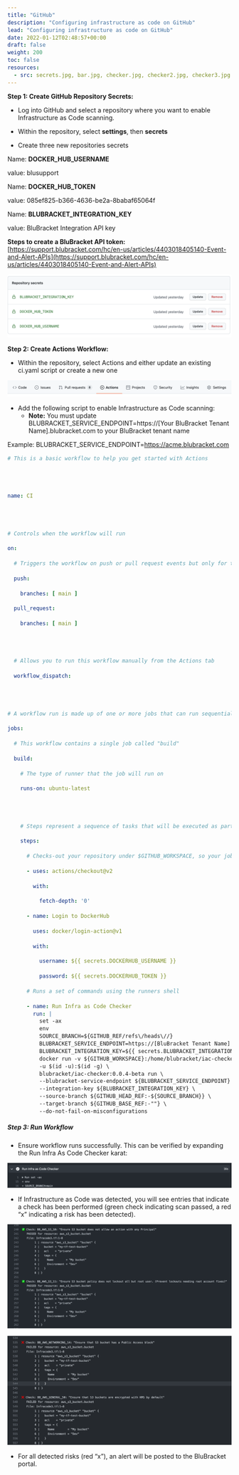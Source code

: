 ```yaml
---
title: "GitHub"
description: "Configuring infrastructure as code on GitHub"
lead: "Configuring infrastructure as code on GitHub"
date: 2022-01-12T02:48:57+00:00
draft: false
weight: 200
toc: false
resources:
  - src: secrets.jpg, bar.jpg, checker.jpg, checker2.jpg, checker3.jpg
---
```


**Step 1: Create GitHub Repository Secrets:**

* Log into GitHub and select a repository where you want to enable Infrastructure as Code scanning.

* Within the repository, select **settings**, then **secrets**

* Create three new repositories secrets

Name: **DOCKER_HUB_USERNAME**

value: blusupport

Name: **DOCKER_HUB_TOKEN**

value: 085ef825-b366-4636-be2a-8babaf65064f

Name: **BLUBRACKET_INTEGRATION_KEY**

value: BluBracket Integration API key

**Steps to create a BluBracket API token:**
[https://support.blubracket.com/hc/en-us/articles/4403018405140-Event-and-Alert-APIs](https://support.blubracket.com/hc/en-us/articles/4403018405140-Event-and-Alert-APIs)

![secrets screenshot](secrets.jpg)

**Step 2: Create Actions Workflow:**

* Within the repository, select Actions and either update an existing ci.yaml script or create a new one

![bar screenshot](bar.jpg)

* Add the following script to enable Infrastructure as Code scanning:
  * **Note:** You must update BLUBRACKET_SERVICE_ENDPOINT=https://[Your BluBracket Tenant Name].blubracket.com to your BluBracket tenant name

Example: BLUBRACKET_SERVICE_ENDPOINT=https://acme.blubracket.com

```yaml
# This is a basic workflow to help you get started with Actions




name: CI




# Controls when the workflow will run

on:

  # Triggers the workflow on push or pull request events but only for the main branch

  push:

    branches: [ main ]

  pull_request:

    branches: [ main ]




  # Allows you to run this workflow manually from the Actions tab

  workflow_dispatch:




# A workflow run is made up of one or more jobs that can run sequentially or in parallel

jobs:

  # This workflow contains a single job called "build"

  build:

    # The type of runner that the job will run on

    runs-on: ubuntu-latest




    # Steps represent a sequence of tasks that will be executed as part of the job

    steps:

      # Checks-out your repository under $GITHUB_WORKSPACE, so your job can access it

      - uses: actions/checkout@v2

        with:

          fetch-depth: '0'

      - name: Login to DockerHub

        uses: docker/login-action@v1 

        with:

          username: ${{ secrets.DOCKERHUB_USERNAME }}

          password: ${{ secrets.DOCKERHUB_TOKEN }}

      # Runs a set of commands using the runners shell

      - name: Run Infra as Code Checker
        run: |
          set -ax
          env
          SOURCE_BRANCH=${GITHUB_REF/refs\/heads\//}
          BLUBRACKET_SERVICE_ENDPOINT=https://[BluBracket Tenant Name]
          BLUBRACKET_INTEGRATION_KEY=${{ secrets.BLUBRACKET_INTEGRATION_KEY }}
          docker run -v ${GITHUB_WORKSPACE}:/home/blubracket/iac-checker/repo \
          -u $(id -u):$(id -g) \
          blubracket/iac-checker:0.0.4-beta run \
          --blubracket-service-endpoint ${BLUBRACKET_SERVICE_ENDPOINT} \
          --integration-key ${BLUBRACKET_INTEGRATION_KEY} \
          --source-branch ${GITHUB_HEAD_REF:-${SOURCE_BRANCH}} \
          --target-branch ${GITHUB_BASE_REF:-""} \
          --do-not-fail-on-misconfigurations
```

##### Step 3: Run Workflow

* Ensure workflow runs successfully.   This can be verified by expanding the Run Infra As Code Checker karat:

![checker screenshot](checker.jpg)

* If Infrastructure as Code was detected, you will see entries that indicate a check has been performed (green check indicating scan passed, a red “x” indicating a risk has been detected).

![checker screenshot](checker2.jpg)

![checker screenshot](checker3.jpg)

* For all detected risks (red “x”), an alert will be posted to the BluBracket portal.
